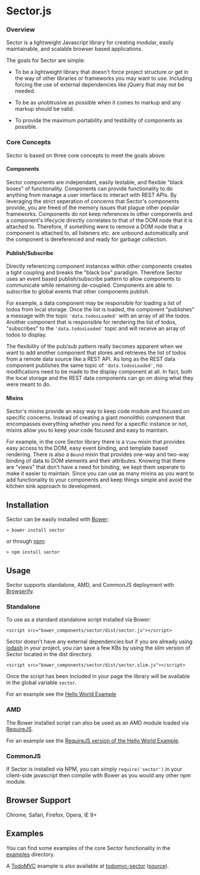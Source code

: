 Sector.js
======

### Overview

Sector is a lightweight Javascript library for creating modular, easily
maintainable, and scalable browser based applications.

The goals for Sector are simple:

- To be a lightweight library that doesn't force project structure or get in the
 way of other libraries or frameworks you may want to use. Including forcing the
  use of external dependencies like jQuery that may not be needed.

- To be as unobtrusive as possible when it comes to markup and any markup should
 be valid.

- To provide the maximum portability and testibility of components as possible.

### Core Concepts

Sector is based on three core concepts to meet the goals above:

#### Components

Sector components are independant, easily testable, and flexible "black boxes"
of functionality. Components can provide functionality to do anything from
manage a user interface to interact with REST APIs. By leveraging the strict
seperation of concerns that Sector's components provide, you are freed of the
memory issues that plague other popular frameworks. Components do not keep
references to other components and a component's lifecycle directly correlates
to that of the DOM node that it is attached to. Therefore, if something were to
remove a DOM node that a component is attached to, all listeners etc. are
unbound automatically and the component is dereferenced and ready for garbage
collection.

#### Publish/Subscribe

Directly referencing component instances within other components creates a tight
 coupling and breaks the "black box" paradigm. Therefore Sector uses an event
 based publish/subscribe pattern to allow components to communicate while
 remaining de-coupled. Components are able to subscribe to global events that
 other components publish.

For example, a data component may be responsible for loading a list of todos
from local storage. Once the list is loaded, the component "publishes" a message
with the topic `'data.todosLoaded'` with an array of all the todos. Another
component that is responsible for rendering the list of todos, "subscribes" to
the `'data.todosLoaded'` topic and will receive an array of todos to display.

The flexibility of the pub/sub pattern really becomes apparent when we want to
add another component that stores and retrieves the list of todos from a remote
data source like a REST API. As long as the REST data component publishes the
same topic of `'data.todosLoaded'`, no modifications need to be made to the
display component at all. In fact, both the local storage and the REST data
components can go on doing what they were meant to do.

#### Mixins

Sector's mixins provide an easy way to keep code module and focused on specific
concerns. Instead of creating a giant monolithic component that encompasses
everything whether you need for a specific instance or not, mixins allow you to
keep your code focused and easy to maintain.

For example, in the core Sector library there is a `View` mixin that provides
easy access to the DOM, easy event binding, and template based rendering. There
is also a `Bound` mixin that provides one-way and two-way binding of data to DOM
elements and their attributes. Knowing that there are "views" that don't have a
need for binding, we kept them seperate to make it easier to maintain. Since
you can use as many mixins as you want to add functionality to your components
and keep things simple and avoid the kitchen sink approach to development.

Installation
------------
Sector can be easily installed with [Bower](http://bower.io):

    > bower install sector

or through [npm](http://nmpjs.org):

    > npm install sector

Usage
-----
Sector supports standalone, AMD, and CommonJS deployment with
[Browserify](http://browserify.org).

### Standalone
To use as a standard standalone script installed via Bower:

    <script src="bower_components/sector/dist/sector.js"></script>

Sector doesn't have any external dependencies but if you are already using
[lodash](http://lodash.com/) in your project, you can save a few KBs by using
the *slim* version of Sector located in the dist directory.

    <script src="bower_components/sector/dist/sector.slim.js"></script>

Once the script has been included in your page the library will be available in
the global variable `sector`.

For an example see the [Hello World Example](examples/helloworld)

### AMD
The Bower installed script can also be used as an AMD module loaded via
[RequireJS](http://requirejs.org).

For an example see the
[RequireJS version of the Hello World Example](examples/requirejs).

### CommonJS
If Sector is installed via NPM, you can simply `require('sector')` in your
client-side javascript then compile with Bower as you would any other npm module.

Browser Support
---------------
Chrome, Safari, Firefox, Opera, IE 9+

Examples
--------
You can find some examples of the core Sector functionality in the
[examples](examples) directory.

A [TodoMVC](http://todomvc.com) example is also available at
[todomvc-sector](http://acdaniel.github.io/todomvc-sector)
([source](http://github.com/acdaniel/todomvc-sector)).
